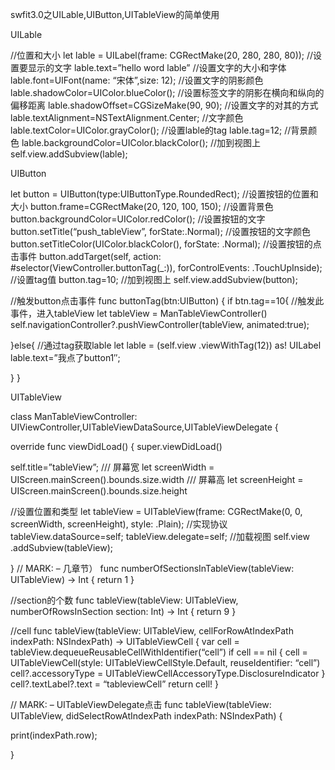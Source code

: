 swfit3.0之UILable,UIButton,UITableView的简单使用


UILable

//位置和大小
let lable = UILabel(frame: CGRectMake(20, 280, 280, 80));
//设置要显示的文字
lable.text=”hello word lable”
//设置文字的大小和字体
lable.font=UIFont(name: “宋体”,size: 12);
//设置文字的阴影颜色
lable.shadowColor=UIColor.blueColor();
//设置标签文字的阴影在横向和纵向的偏移距离
lable.shadowOffset=CGSizeMake(90, 90);
//设置文字的对其的方式
lable.textAlignment=NSTextAlignment.Center;
//文字颜色
lable.textColor=UIColor.grayColor();
//设置lable的tag
lable.tag=12;
//背景颜色
lable.backgroundColor=UIColor.blackColor();
//加到视图上
self.view.addSubview(lable);

UIButton

let button = UIButton(type:UIButtonType.RoundedRect);
//设置按钮的位置和大小
button.frame=CGRectMake(20, 120, 100, 150);
//设置背景色
button.backgroundColor=UIColor.redColor();
//设置按钮的文字
button.setTitle(“push_tableView”, forState:.Normal);
//设置按钮的文字颜色
button.setTitleColor(UIColor.blackColor(), forState: .Normal);
//设置按钮的点击事件
button.addTarget(self, action: #selector(ViewController.buttonTag(_:)), forControlEvents: .TouchUpInside);
//设置tag值
button.tag=10;
//加到视图上
self.view.addSubview(button);

//触发button点击事件
func buttonTag(btn:UIButton) {
if btn.tag==10{
//触发此事件，进入tableView
let tableView = ManTableViewController()
self.navigationController?.pushViewController(tableView, animated:true);

}else{
//通过tag获取lable
let lable = (self.view .viewWithTag(12)) as! UILabel
lable.text=”我点了button1″;

}
}

UITableView

class ManTableViewController: UIViewController,UITableViewDataSource,UITableViewDelegate {

override func viewDidLoad() {
super.viewDidLoad()

self.title=”tableView”;
/// 屏幕宽
let screenWidth = UIScreen.mainScreen().bounds.size.width
/// 屏幕高
let screenHeight = UIScreen.mainScreen().bounds.size.height

//设置位置和类型
let tableView = UITableView(frame: CGRectMake(0, 0, screenWidth, screenHeight), style: .Plain);
//实现协议
tableView.dataSource=self;
tableView.delegate=self;
//加载视图
self.view .addSubview(tableView);

}
// MARK: – 几章节）
func numberOfSectionsInTableView(tableView: UITableView) -> Int {
return 1
}

//section的个数
func tableView(tableView: UITableView, numberOfRowsInSection section: Int) -> Int {
return 9
}

//cell
func tableView(tableView: UITableView, cellForRowAtIndexPath indexPath: NSIndexPath) -> UITableViewCell {
var cell = tableView.dequeueReusableCellWithIdentifier(“cell”)
if cell == nil {
cell = UITableViewCell(style: UITableViewCellStyle.Default, reuseIdentifier: “cell”)
cell?.accessoryType = UITableViewCellAccessoryType.DisclosureIndicator
}
cell?.textLabel?.text = “tableviewCell”
return cell!
}

// MARK: – UITableViewDelegate点击
func tableView(tableView: UITableView, didSelectRowAtIndexPath indexPath: NSIndexPath) {

print(indexPath.row);

}

